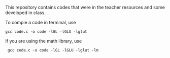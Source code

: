 This repository contains codes that were in the teacher resources and some developed in class. 

To compie a code in terminal, use

``` gcc code.c -o code -lGL -lGLU -lglut ```

If you are using the math library, use

``` gcc code.c -o code -lGL -lGLU -lglut -lm```
